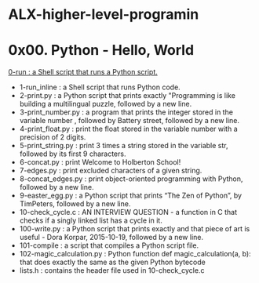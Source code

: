 # ALX-higher-level-programin

# 0x00. Python - Hello, World

[0-run : a Shell script that runs a Python script.](0-run)

- 1-run_inline : a Shell script that runs Python code.
- 2-print.py : a Python script that prints exactly "Programming is like building a multilingual puzzle, followed by a new line.
- 3-print_number.py : a program that prints the integer stored in the variable number , followed by Battery street, followed by a new line.
- 4-print_float.py : print the float stored in the variable number with a precision of 2 digits.
- 5-print_string.py : print 3 times a string stored in the variable str, followed by its first 9 characters.
- 6-concat.py : print Welcome to Holberton School!
- 7-edges.py : print excluded characters of a given string.
- 8-concat_edges.py : print object-oriented programming with Python, followed by a new line.
- 9-easter_egg.py : a Python script that prints “The Zen of Python”, by TimPeters, followed by a new line.
- 10-check_cycle.c : AN INTERVIEW QUESTION - a function in C that checks if a singly linked list has a cycle in it.
- 100-write.py : a Python script that prints exactly and that piece of art is useful - Dora Korpar, 2015-10-19, followed by a new line.
- 101-compile : a script that compiles a Python script file.
- 102-magic_calculation.py : Python function def magic_calculation(a, b): that does exactly the same as the given Python bytecode
- lists.h : contains the header file used in 10-check_cycle.c

